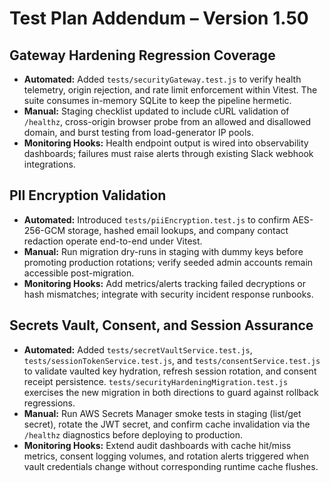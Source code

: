 # Test Plan Addendum – Version 1.50

## Gateway Hardening Regression Coverage
- **Automated:** Added `tests/securityGateway.test.js` to verify health telemetry, origin rejection, and rate limit enforcement within Vitest. The suite consumes in-memory SQLite to keep the pipeline hermetic.
- **Manual:** Staging checklist updated to include cURL validation of `/healthz`, cross-origin browser probe from an allowed and disallowed domain, and burst testing from load-generator IP pools.
- **Monitoring Hooks:** Health endpoint output is wired into observability dashboards; failures must raise alerts through existing Slack webhook integrations.

## PII Encryption Validation
- **Automated:** Introduced `tests/piiEncryption.test.js` to confirm AES-256-GCM storage, hashed email lookups, and company contact redaction operate end-to-end under Vitest.
- **Manual:** Run migration dry-runs in staging with dummy keys before promoting production rotations; verify seeded admin accounts remain accessible post-migration.
- **Monitoring Hooks:** Add metrics/alerts tracking failed decryptions or hash mismatches; integrate with security incident response runbooks.

## Secrets Vault, Consent, and Session Assurance
- **Automated:** Added `tests/secretVaultService.test.js`, `tests/sessionTokenService.test.js`, and `tests/consentService.test.js` to validate vaulted key hydration, refresh session rotation, and consent receipt persistence. `tests/securityHardeningMigration.test.js` exercises the new migration in both directions to guard against rollback regressions.
- **Manual:** Run AWS Secrets Manager smoke tests in staging (list/get secret), rotate the JWT secret, and confirm cache invalidation via the `/healthz` diagnostics before deploying to production.
- **Monitoring Hooks:** Extend audit dashboards with cache hit/miss metrics, consent logging volumes, and rotation alerts triggered when vault credentials change without corresponding runtime cache flushes.
